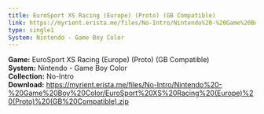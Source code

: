 ```yaml
---
title: EuroSport XS Racing (Europe) (Proto) (GB Compatible)
link: https://myrient.erista.me/files/No-Intro/Nintendo%20-%20Game%20Boy%20Color/EuroSport%20XS%20Racing%20(Europe)%20(Proto)%20(GB%20Compatible).zip
type: single1
System: Nintendo - Game Boy Color
---
```

<b>Game:</b> EuroSport XS Racing (Europe) (Proto) (GB Compatible)<br>
<b>System:</b> Nintendo - Game Boy Color<br>
<b>Collection:</b> No-Intro<br>
<b>Download:</b> https://myrient.erista.me/files/No-Intro/Nintendo%20-%20Game%20Boy%20Color/EuroSport%20XS%20Racing%20(Europe)%20(Proto)%20(GB%20Compatible).zip
